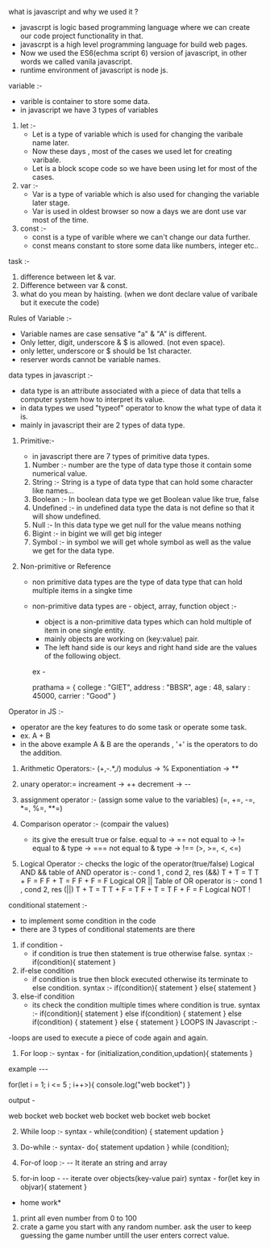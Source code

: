 what is javascript and why we used it ? 

- javascrpt is logic based programming language where we can create our code project functionality in that.
- javascrpt is a high level programming language for build web pages.
- Now we used the ES6(echma script 6) version of javascript, in other words we called vanila javascript. 
- runtime environment of javascript is node js.

variable :- 

- varible is container to store some data. 
- in javascript we have 3 types of variables
1. let :-
    - Let is a type of variable which is used for changing the varibale name later.
    - Now these days , most of the cases we used let for creating varibale.
    - Let is a block scope code so we have been using let for most of the cases.
2. var :-
    - Var is a type of variable which is also used for changing the variable later stage.
    - Var is used in oldest browser so now a days we are dont use var most of the time.
3. const :- 
    - const is a type of varible where we can't change our data further.
    - const means constant to store some data like numbers, integer etc..


task :- 
1. difference between let & var. 
2. Difference between var & const. 
3. what do you mean by haisting. (when we dont declare value of varibale but it execute the code)


Rules of Variable :- 

- Variable names are case sensative "a" & "A" is different.
- Only letter, digit, underscore & $ is allowed. (not even space).
- only letter, underscore or $ should be 1st character.
- reserver words cannot be variable names.

data types in javascript :-

- data type is an attribute associated with a piece of data that tells a computer system how to interpret its value.
- in data types we used "typeof" operator to know the what type of data it is.
- mainly in javascript their are 2 types of data type. 

1. Primitive:- 
    - in javascript there are 7 types of primitive data types. 
    1. Number :- number are the type of data type those it contain some numerical value. 
    2. String :- String is a type of data type that can hold some character like names... 
    3. Boolean :- In boolean data type we get Boolean value like true, false
    4. Undefined :- in undefined data type the data is not define so that it will show undefined.
    5. Null :- In this data type we get null for the value means nothing
    6. Bigint :- in bigint we will get big integer 
    7. Symbol :- in symbol we will get whole symbol as well as the value we get for the data type.

2. Non-primitive or Reference 
    - non primitive data types are the type of data type that can hold multiple items in a singke time
    - non-primitive data types are - object, array, function
    object :- 
        - object is a non-primitive data types which can hold multiple of item in one single entity.
        - mainly objects are working on (key:value) pair.
        - The left hand side is our keys and right hand side are the values of the following object.

        ex - 

        prathama = {
            college : "GIET",
            address : "BBSR",
            age : 48,
            salary : 45000,
            carrier : "Good"
        }

Operator in JS :- 
- operator are the key features to do some task or operate some task.
- ex. A + B 
- in the above example A & B are the operands , '+' is the operators to do the addition. 
1. Arithmetic Operators:- 
   (+,-.*,/)
   modulus -> %
   Exponentiation -> **

2. unary operator:=
   increament -> ++
   decrement -> --

3. assignment operator :- (assign some value to the variables)
   (=, +=, -=, *=, %=, **=)

4. Comparison operator :- (compair the values)
   * its give the eresult true or false.
   equal to -> ==
   not equal to -> !=
   equal to & type -> ===
   not equal to & type -> !==
   (>, >=, <, <=)

5. Logical Operator :- checks the logic of the operator(true/false)
   Logical AND &&
   table of AND operator is :- 
   cond 1 , cond 2, res (&&)
   T + T = T
   T + F = F
   F + T = F
   F + F = F
   Logical OR ||
   Table of OR operator is :- 
   cond 1 , cond 2, res (||)
   T + T = T
   T + F = T
   F + T = T
   F + F = F
   Logical NOT !

conditional statement :- 

- to implement some condition in the code 
- there are 3 types of conditional statements are there 
1. if condition -
    - if condition is true then statement is true otherwise false.
    syntax :- 
    if(condition){
        statement
    }
2. if-else condition
    - if condition is true then block executed otherwise its terminate to else condition.
    syntax :- 
    if(condition){
        statement
    }
    else{
        statement
    }
3. else-if condition 
    - its check the condition multiple times where condition is true.
    syntax :- 
    if(condition){
        statement
    } else if(condition) {
        statement
    } else if(condition) {
        statement
    } else {
        statement
    }
LOOPS IN Javascript :- 

-loops are used to execute a piece of code again and again.
1. For loop :-
 syntax - for (initialization,condition,updation){
    statements
 }

 example ---
 
  for(let i = 1; i <= 5 ; i++>){
    console.log("web bocket")
 }

 output - 

 web bocket
 web bocket
 web bocket
 web bocket
 web bocket


2. While loop :-
 syntax -
 while(condition) {
    statement
    updation
 }

 3. Do-while :-
 syntax-
 do{
    statement
    updation
 } while (condition);

 4. For-of loop :-
 -- It iterate an string and array
  
  5. for-in loop - 
  -- iterate over objects(key-value pair)
   syntax - 
   for(let key in objvar){
    statement
   }

   * home work*
   1. print all even number from 0 to 100
   2. crate a game you start with any random number. ask the user to keep guessing the game number untill the user enters correct value.
